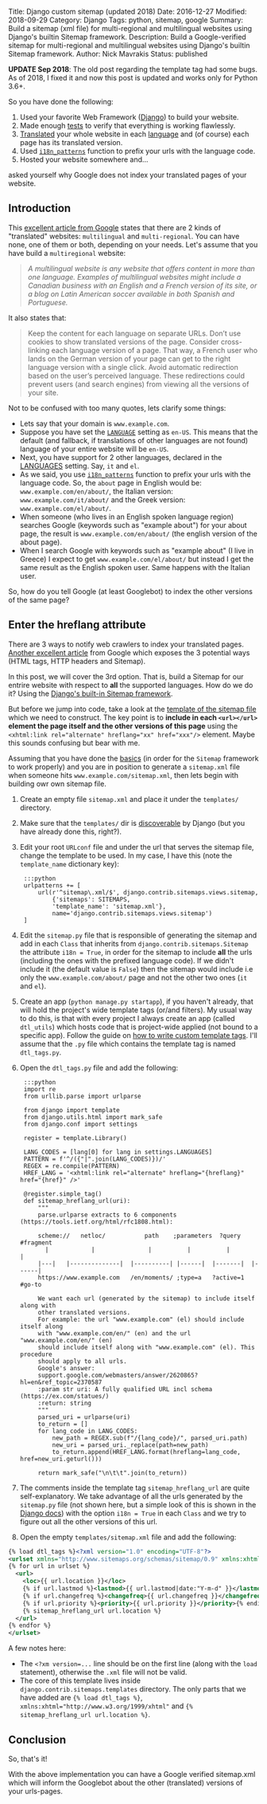 Title: Django custom sitemap (updated 2018)
Date: 2016-12-27
Modified: 2018-09-29
Category: Django
Tags: python, sitemap, google
Summary: Build a sitemap (xml file) for multi-regional and multilingual websites using Django's builtin Sitemap framework.
Description: Build a Google-verified sitemap for multi-regional and multilingual websites using Django's builtin Sitemap framework.
Author: Nick Mavrakis
Status: published

**UPDATE Sep 2018**: The old post regarding the template tag had some bugs. As of 2018, I fixed it and now this post
is updated and works only for Python 3.6+.


So you have done the following:

1. Used your favorite Web Framework ([Django](https://www.djangoproject.com/)) to build your website.
2. Made enough [tests](https://docs.djangoproject.com/en/dev/topics/testing/) to verify that everything is working flawlessly.
3. [Translated](https://docs.djangoproject.com/en/dev/topics/i18n/translation/) your whole website in each 
   [language][languages] and (of course) each page has its translated version.
4. Used [`i18n_patterns`][i18n_patterns] function to prefix your urls with the language code.
5. Hosted your website somewhere and...

asked yourself why Google does not index your translated pages of your website.


## Introduction

This [excellent article from Google](https://support.google.com/webmasters/answer/182192?hl=en&ref_topic=2370587) states that there are 2 kinds
of "translated" websites: `multilingual` and `multi-regional`. You can have none, one of them or both, depending on your needs.
Let's assume that you have build a `multiregional` website:

> *A multilingual website is any website that offers content in more than one language. Examples of multilingual websites might include a 
  Canadian business with an English and a French version of its site, or a blog on Latin American soccer available in both Spanish and Portuguese.*

It also states that:

> Keep the content for each language on separate URLs. Don’t use cookies to show translated versions of the page.
  Consider cross-linking each language version of a page. That way, a French user who lands on the German version of your page
  can get to the right language version with a single click. Avoid automatic redirection based on the user’s perceived language.
  These redirections could prevent users (and search engines) from viewing all the versions of your site.

Not to be confused with too many quotes, lets clarify some things:

- Lets say that your domain is `www.example.com`.
- Suppose you have set the [`LANGUAGE`](https://docs.djangoproject.com/en/dev/ref/settings/#std:setting-LANGUAGE) setting as `en-US`.
  This means that the default (and fallback, if translations of other languages are not found) language of your entire website will be `en-US`.
- Next, you have support for 2 other languages, declared in the [LANGUAGES][languages] setting. Say, `it` and `el`.
- As we said, you use [`i18n_patterns`][i18n_patterns] function to prefix your urls with the language code.
  So, the `about` page in English would be: `www.example.com/en/about/`, the Italian version: `www.example.com/it/about/`
  and the Greek version: `www.example.com/el/about/`.
- When someone (who lives in an English spoken language region) searches Google (keywords such as "example about") for your about page, 
  the result is `www.example.com/en/about/` (the english version of the about page).
- When I search Google with keywords such as "example about" (I live in Greece) I expect to get `www.example.com/el/about/`
  but instead I get the same result as the English spoken user. Same happens with the Italian user.

So, how do you tell Google (at least Googlebot) to index the other versions of the same page?


## Enter the **hreflang** attribute

There are 3 ways to notify web crawlers to index your translated pages.
[Another excellent article](https://support.google.com/webmasters/answer/189077?hl=en&ref_topic=2370587) from Google which exposes the 3 potential 
ways (HTML tags, HTTP headers and Sitemap).

In this post, we will cover the 3rd option. That is, build a Sitemap for our entrire website with respect to **all** the supported languages.
How do we do it? Using the [Django's built-in Sitemap framework](https://docs.djangoproject.com/en/dev/ref/contrib/sitemaps/).

But before we jump into code, take a look at the [template of the sitemap file](https://support.google.com/webmasters/answer/2620865?hl=en&ref_topic=2370587)
which we need to construct. The key point is to **include in each `<url></url>` element the page itself and the other versions of this page**
using the `<xhtml:link rel="alternate" hreflang="xx" href="xxx"/>` element. Maybe this sounds confusing but bear with me.

Assuming that you have done the [basics](https://docs.djangoproject.com/en/dev/ref/contrib/sitemaps/#installation) (in order for the `Sitemap`
framework to work properly) and you are in position to generate a `sitemap.xml` file when someone hits `www.example.com/sitemap.xml`,
then lets begin with building owr own sitemap file.

1. Create an empty file `sitemap.xml` and place it under the `templates/` directory.
   
2. Make sure that the `templates/` dir is [discoverable](https://docs.djangoproject.com/en/dev/ref/settings/#dirs)
   by Django (but you have already done this, right?).
   
3. Edit your root `URLconf` file and under the url that serves the sitemap file, change the template to be used.
   In my case, I have this (note the `template_name` dictionary key):

		:::python
		urlpatterns += [
		    url(r'^sitemap\.xml/$', django.contrib.sitemaps.views.sitemap, 
				{'sitemaps': SITEMAPS, 
		    	'template_name': 'sitemap.xml'}, 
		    	name='django.contrib.sitemaps.views.sitemap')
		]

4. Edit the `sitemap.py` file that is responsible of generating the sitemap and add in each `Class` that inherits from `django.contrib.sitemaps.Sitemap`
   the attribute `i18n = True`, in order for the sitemap to include **all** the urls (including the ones with the prefixed language code).
   If we didn't include it (the default value is `False`) then the sitemap would include i.e only the `www.example.com/about/` page and not
   the other two ones (`it` and `el`).

5. Create an app (`python manage.py startapp`), if you haven't already, that will hold the project's wide template tags (or/and filters).
   My usual way to do this, is that with every project I always create an app (called `dtl_utils`) which hosts code that is project-wide applied
   (not bound to a specific app). Follow the guide on [how to write custom template tags](https://docs.djangoproject.com/en/dev/howto/custom-template-tags/#writing-custom-template-tags).
   I'll assume that the `.py` file which contains the template tag is named `dtl_tags.py`.

6. Open the `dtl_tags.py` file and add the following:

		:::python
		import re
		from urllib.parse import urlparse

		from django import template
		from django.utils.html import mark_safe
		from django.conf import settings

		register = template.Library()

		LANG_CODES = [lang[0] for lang in settings.LANGUAGES]
		PATTERN = f'^/({"|".join(LANG_CODES)})/'
		REGEX = re.compile(PATTERN)
		HREF_LANG = '<xhtml:link rel="alternate" hreflang="{hreflang}" href="{href}" />'

		@register.simple_tag()
		def sitemap_hreflang_url(uri):
			"""
			parse.urlparse extracts to 6 components (https://tools.ietf.org/html/rfc1808.html):

			scheme://   netloc/           path    ;parameters  ?query   #fragment
			  |            |               |          |          |          |
			|---|   |--------------|  |----------| |------|  |-------|  |------|
			https://www.example.com   /en/moments/ ;type=a   ?active=1   #go-to

			We want each url (generated by the sitemap) to include itself along with
			other translated versions.
			For example: the url "www.example.com" (el) should include itself along
			with "www.example.com/en/" (en) and the url "www.example.com/en/" (en)
			should include itself along with "www.example.com" (el). This procedure
			should apply to all urls.
			Google's answer:
			support.google.com/webmasters/answer/2620865?hl=en&ref_topic=2370587
			:param str uri: A fully qualified URL incl schema (https://ex.com/statues/)
			:return: string
			"""
			parsed_uri = urlparse(uri)
			to_return = []
			for lang_code in LANG_CODES:
				new_path = REGEX.sub(f"/{lang_code}/", parsed_uri.path)
				new_uri = parsed_uri._replace(path=new_path)
				to_return.append(HREF_LANG.format(hreflang=lang_code, href=new_uri.geturl()))

			return mark_safe("\n\t\t".join(to_return))

7. The comments inside the template tag `sitemap_hreflang_url` are quite self-explanatory.
   We take advantage of all the urls generated by the `sitemap.py` file (not shown here, but a simple look of this is shown in the
   [Django docs](https://docs.djangoproject.com/en/dev/ref/contrib/sitemaps/#a-simple-example)) with the option `i18n = True` in each `Class`
   and we try to figure out all the other versions of this url.

8. Open the empty `templates/sitemap.xml` file and add the following:

```xml
{% load dtl_tags %}<?xml version="1.0" encoding="UTF-8"?>
<urlset xmlns="http://www.sitemaps.org/schemas/sitemap/0.9" xmlns:xhtml="http://www.w3.org/1999/xhtml">
{% for url in urlset %}
  <url>
	<loc>{{ url.location }}</loc>
	{% if url.lastmod %}<lastmod>{{ url.lastmod|date:"Y-m-d" }}</lastmod>{% endif %}
	{% if url.changefreq %}<changefreq>{{ url.changefreq }}</changefreq>{% endif %}
	{% if url.priority %}<priority>{{ url.priority }}</priority>{% endif %}
	{% sitemap_hreflang_url url.location %}
  </url>
{% endfor %}
</urlset>
```

A few notes here:

- The `<?xm version=...` line should be on the first line (along with the `load` statement), otherwise the `.xml` file will not be valid.
- The core of this template lives inside `django.contrib.sitemaps.templates` directory. The only parts that we have added are
	  `{% load dtl_tags %}`, `xmlns:xhtml="http://www.w3.org/1999/xhtml"` and `{% sitemap_hreflang_url url.location %}`.


## Conclusion

So, that's it! 

With the above implementation you can have a Google verified sitemap.xml which will inform the Googlebot about the other (translated)
versions of your urls-pages.


[i18n_patterns]: https://docs.djangoproject.com/en/dev/topics/i18n/translation/#django.conf.urls.i18n.i18n_patterns
[languages]: https://docs.djangoproject.com/en/dev/ref/settings/#std:setting-LANGUAGES

